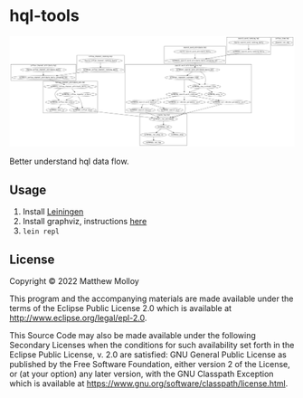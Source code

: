 # hql-tools

![example](sql.svg)

Better understand hql data flow.

## Usage

1) Install [Leiningen](https://leiningen.org)
2) Install graphviz, instructions [here](https://github.com/ztellman/rhizome)
3) `lein repl`

## License

Copyright © 2022 Matthew Molloy

This program and the accompanying materials are made available under the
terms of the Eclipse Public License 2.0 which is available at
http://www.eclipse.org/legal/epl-2.0.

This Source Code may also be made available under the following Secondary
Licenses when the conditions for such availability set forth in the Eclipse
Public License, v. 2.0 are satisfied: GNU General Public License as published by
the Free Software Foundation, either version 2 of the License, or (at your
option) any later version, with the GNU Classpath Exception which is available
at https://www.gnu.org/software/classpath/license.html.
